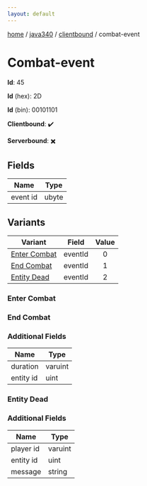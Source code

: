 ```yaml
---
layout: default
---
```


[home](/)  /  [java340](/protocol/java340)  /  [clientbound](/protocol/java340/clientbound)  /  combat-event

# Combat-event

**Id**: 45

**Id** (hex): 2D

**Id** (bin): 00101101

**Clientbound**: ✔️

**Serverbound**: ✖️

## Fields

Name | Type
---|---
event id | ubyte

## Variants

Variant | Field | Value
---|---|:---:
[Enter Combat](#enter_combat) | eventId | 0
[End Combat](#end_combat) | eventId | 1
[Entity Dead](#entity_dead) | eventId | 2

### Enter Combat

### End Combat

### Additional Fields

Name | Type
---|---
duration | varuint
entity id | uint

### Entity Dead

### Additional Fields

Name | Type
---|---
player id | varuint
entity id | uint
message | string

